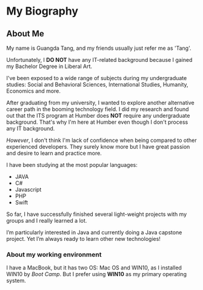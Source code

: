 # My Biography

## About Me

My name is Guangda Tang, and my friends usually just refer me as 'Tang'. 

Unfortunately, I **DO NOT** have any IT-related background because I gained my Bachelor Degree in Liberal Art. 

I've been exposed to a wide range of subjects during my undergraduate studies: Social and Behavioral Sciences, International Studies, Humanity, Economics and more.

After graduating from my university, I wanted to explore another alternative career path in the booming technology field. I did my research and found out that the ITS program at Humber does **NOT**
require any undergraduate background. That's why I'm here at Humber even though I don't process any IT background. 

*However*, I don't think I'm lack of confidence when being compared to other experienced developers. They surely know more but I have great passion and desire to learn and practice more.

I have been studying at the most popular languages: 
* JAVA 
* C# 
* Javascript 
* PHP 
* Swift

So far, I have successfully finished several light-weight projects with my groups and I really learned a lot.

I’m particularly interested in Java and currently doing a Java capstone project. Yet I’m always ready to learn other new technologies!

### About my working environment

I have a MacBook, but it has two OS: Mac OS and WIN10, as I installed WIN10 by *Boot Camp*. But I prefer using **WIN10** as my primary operating system.







